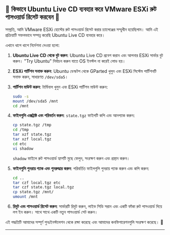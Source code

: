 
## 🔐 কিভাবে Ubuntu Live CD ব্যবহার করে VMware ESXi রুট পাসওয়ার্ড রিসেট করবেন 🔐

সম্প্রতি, আমি VMware ESXi হোস্টের রুট পাসওয়ার্ড রিসেট করার চ্যালেঞ্জের সম্মুখীন হয়েছিলাম। আমি এই প্রক্রিয়াটি সফলভাবে সম্পন্ন করেছি Ubuntu Live CD ব্যবহার করে। 

এখানে ধাপে ধাপে নির্দেশনা দেওয়া হলো:

1. **Ubuntu Live CD থেকে বুট করুন**: Ubuntu Live CD প্রবেশ করান এবং আপনার ESXi সার্ভার বুট করুন। "Try Ubuntu" নির্বাচন করুন যাতে OS ইনস্টল না করেই লোড হয়।

2. **ESXi পার্টিশন সনাক্ত করুন**: Ubuntu ডেস্কটপ থেকে GParted খুলুন এবং ESXi সিস্টেম পার্টিশনটি সনাক্ত করুন, সাধারণত `/dev/sda5`।

3. **পার্টিশন মাউন্ট করুন**: টার্মিনাল খুলুন এবং ESXi পার্টিশন মাউন্ট করুন:
   ```bash
   sudo -s
   mount /dev/sda5 /mnt
   cd /mnt
   ```

4. **ফাইলগুলি এক্সট্রাক্ট এবং পরিবর্তন করুন**: `state.tgz` ফাইলটি কপি এবং আনপ্যাক করুন:
   ```bash
   cp state.tgz /tmp
   cd /tmp
   tar xzf state.tgz
   tar xzf local.tgz
   cd etc
   vi shadow
   ```
   `shadow` ফাইলে রুট পাসওয়ার্ড হ্যাশটি মুছে ফেলুন, সংরক্ষণ করুন এবং প্রস্থান করুন।

5. **ফাইলগুলি পুনরায় প্যাক এবং পুনরুদ্ধার করুন**: পরিবর্তিত ফাইলগুলি পুনরায় প্যাক করুন এবং কপি করুন:
   ```bash
   cd ..
   tar czf local.tgz etc
   tar czf state.tgz local.tgz
   cp state.tgz /mnt/
   umount /mnt
   ```

6. **রিবুট এবং পাসওয়ার্ড রিসেট করুন**: সার্ভারটি রিবুট করুন, লাইভ সিডি সরান এবং একটি ফাঁকা রুট পাসওয়ার্ড দিয়ে লগ ইন করুন। সাথে সাথে একটি নতুন পাসওয়ার্ড সেট করুন।

এই পদ্ধতিটি আমাদের সম্পূর্ণ পুনঃইনস্টলেশন থেকে রক্ষা করেছে এবং আমাদের কনফিগারেশনগুলি সংরক্ষণ করেছে।  🙌

---
